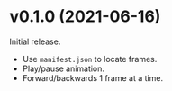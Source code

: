 # v0.1.0 (2021-06-16)

Initial release.

* Use `manifest.json` to locate frames.
* Play/pause animation.
* Forward/backwards 1 frame at a time.
